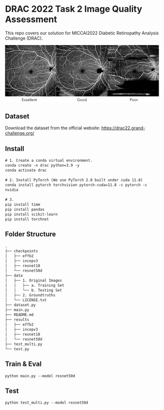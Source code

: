 # DRAC 2022 Task 2 Image Quality Assessment

This repo covers our solution for MICCAI2022 Diabetic Retinopathy Analysis Challenge (DRAC).

<img src="imgquality.png" style="zoom:60%;" />

## Dataset

Download the dataset from the official website: https://drac22.grand-challenge.org/

## Install

```
# 1. Create a conda virtual environment.
conda create -n drac python=3.9 -y
conda activate drac

# 2. Install PyTorch (We use PyTorch 2.0 built under cuda 11.8)
conda install pytorch torchvision pytorch-cuda=11.8 -c pytorch -c nvidia

# 3.
pip install timm
pip install pandas
pip install scikit-learn
pip install torchnet
```

## Folder Structure

```
.
├── checkpoints
│   ├── effb2
│   ├── incepv3
│   ├── resnet18
│   └── resnet50d
├── data
│   ├── 1. Original Images
│   │   ├── a. Training Set
│   │   └── b. Testing Set
│   ├── 2. Groundtruths
│   └── LICENSE.txt
├── dataset.py
├── main.py
├── README.md
├── results
│   ├── effb2
│   ├── incepv3
│   ├── resnet18
│   └── resnet50d
├── test_multi.py
└── test.py
```

## Train & Eval

```
python main.py --model resnet50d
```

## Test

```
python test_multi.py --model resnet50d
```

